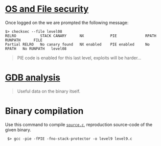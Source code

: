 # [OS and File security](./security.md)

Once logged on the we are prompted the following message:

```shell
$> checksec --file level08
RELRO           STACK CANARY      NX            PIE             RPATH      RUNPATH      FILE
Partial RELRO   No canary found   NX enabled    PIE enabled     No RPATH   No RUNPATH   level08
```

> PIE code is enabled for this last level, exploits will be harder...

# [GDB analysis](./gdb.md)

> Useful data on the binary itself.

# Binary compilation

Use this command to compile [`source.c`](../source.c), reproduction source-code of the given binary.

```shell
 $> gcc -pie -fPIE -fno-stack-protector -o level9 level9.c
```
